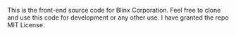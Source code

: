 This is the front-end source code for Blinx Corporation. Feel free to clone and use this code for development or any other use. I have granted the repo MIT License.

